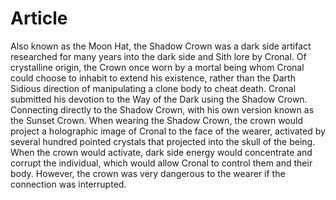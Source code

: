 # Article
Also known as the Moon Hat, the Shadow Crown was a dark side artifact researched for many years into the dark side and Sith lore by Cronal.
Of crystalline origin, the Crown once worn by a mortal being whom Cronal could choose to inhabit to extend his existence, rather than the Darth Sidious direction of manipulating a clone body to cheat death.
Cronal submitted his devotion to the Way of the Dark using the Shadow Crown.
Connecting directly to the Shadow Crown, with his own version known as the Sunset Crown.
When wearing the Shadow Crown, the crown would project a holographic image of Cronal to the face of the wearer, activated by several hundred pointed crystals that projected into the skull of the being.
When the crown would activate, dark side energy would concentrate and corrupt the individual, which would allow Cronal to control them and their body.
However, the crown was very dangerous to the wearer if the connection was interrupted.